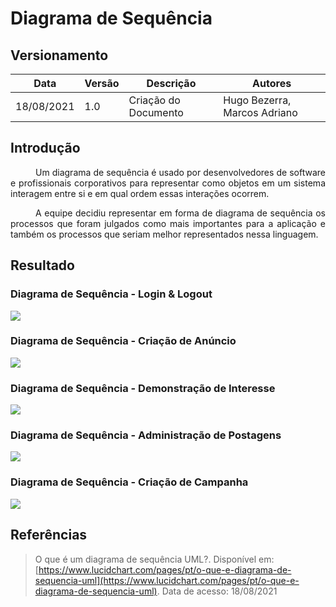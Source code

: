# Diagrama de Sequência

## Versionamento
| Data | Versão | Descrição | Autores |
| -------- | -------- | -------- | ---|
|   18/08/2021   |  1.0    |  Criação do Documento    | Hugo Bezerra, Marcos Adriano

## Introdução
<div style="text-indent: 40px; text-align: justify">

Um diagrama de sequência é usado por desenvolvedores de software e profissionais corporativos para representar como objetos em um sistema interagem entre si e em qual ordem essas interações ocorrem.

A equipe decidiu representar em forma de diagrama de sequência os processos que foram julgados como mais importantes para a aplicação e também os processos que seriam melhor representados nessa linguagem.

</div>

## Resultado


### Diagrama de Sequência - Login & Logout

 ![](https://i.imgur.com/bRrjW81.png)


### Diagrama de Sequência - Criação de Anúncio

![](https://i.imgur.com/VnmI3Ir.png)


### Diagrama de Sequência - Demonstração de Interesse

![](https://i.imgur.com/EwbRH3a.png)


### Diagrama de Sequência - Administração de Postagens

![](https://i.imgur.com/aHiTJDT.png)


### Diagrama de Sequência - Criação de Campanha

![](https://i.imgur.com/lhA85F5.png)


## Referências

> O que é um diagrama de sequência UML?. Disponível em:
[https://www.lucidchart.com/pages/pt/o-que-e-diagrama-de-sequencia-uml](https://www.lucidchart.com/pages/pt/o-que-e-diagrama-de-sequencia-uml). Data de acesso: 18/08/2021